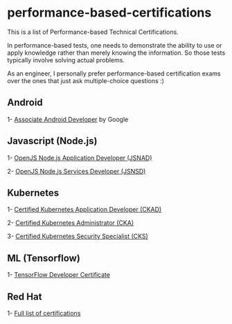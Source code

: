 # performance-based-certifications
This is a list of Performance-based Technical Certifications. 

In performance-based tests, one needs to demonstrate the ability to use or apply knowledge rather than merely knowing the information. So those tests typically involve solving actual problems.

As an engineer, I personally prefer performance-based certification exams over the ones that just ask multiple-choice questions :)


## Android
1- [Associate Android Developer](https://developers.google.com/certification/associate-android-developer#requirements) by Google


## Javascript (Node.js)
1- [OpenJS Node.js Application Developer (JSNAD)](https://training.linuxfoundation.org/certification/jsnad/)

2- [OpenJS Node.js Services Developer (JSNSD)](https://training.linuxfoundation.org/certification/jsnsd/)


## Kubernetes
1- [Certified Kubernetes Application Developer (CKAD)](https://www.cncf.io/certification/ckad/)

2- [Certified Kubernetes Administrator (CKA)](https://www.cncf.io/certification/cka/)

3- [Certified Kubernetes Security Specialist (CKS)](https://www.cncf.io/certification/cks/)


## ML (Tensorflow)
1- [TensorFlow Developer Certificate](https://www.tensorflow.org/certificate)

## Red Hat
1- [Full list of certifications](https://www.redhat.com/en/services/certifications)
